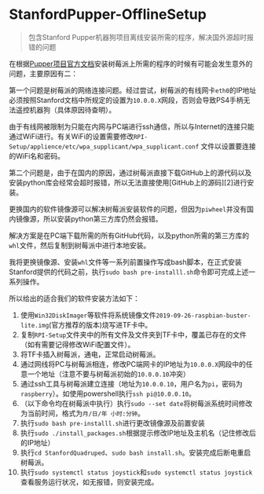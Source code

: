 # StanfordPupper-OfflineSetup
> 包含Stanford Pupper机器狗项目离线安装所需的程序，解决国外源超时报错的问题

在根据[Pupper项目官方文档](https://pupper.readthedocs.io/en/latest/guide/software_installation.html)安装树莓派上所需的程序的时候有可能会发生意外的问题，主要原因有二：

第一个问题是树莓派的网络连接问题。经过尝试，树莓派的有线网卡`eth0`的IP地址必须按照Stanford文档中所规定的设置为`10.0.0.X`网段，否则会导致PS4手柄无法遥控机器狗（具体原因待查明）。

由于有线网被限制为只能在内网与PC端进行ssh通信，所以与Internet的连接只能通过WiFi进行。有关WiFi的设置需要修改`RPI-Setup/applience/etc/wpa_supplicant/wpa_supplicant.conf` 文件以设置要连接的WiFi名和密码。

第二个问题是，由于在国内的原因，通过树莓派直接下载GitHub上的源代码以及安装python库会经常会超时报错，所以无法直接使用[GitHub上的源码][2]进行安装。

更换国内的软件镜像源可以解决树莓派安装软件的问题，但因为`piwheel`并没有国内镜像源，所以安装python第三方库仍然会报错。

解决方案是在PC端下载所需的所有GitHub代码，以及python所需的第三方库的`whl`文件，然后复制到树莓派中进行本地安装。

我将更换镜像源、安装`whl`文件等一系列前置操作写成bash脚本，在正式安装Stanford提供的代码之前，执行`sudo bash pre-installl.sh`命令即可完成上述一系列操作。

所以给出的适合我们的软件安装方法如下：
1. 使用`Win32DiskImager`等软件将系统镜像文件`2019-09-26-raspbian-buster-lite.img`(官方推荐的版本)烧写进TF卡中。
2. 复制`RPI-Setup`文件夹中的所有文件及文件夹到TF卡中，覆盖已存在的文件（如有需要记得修改WiFi配置文件）。
3. 将TF卡插入树莓派，通电，正常启动树莓派。
4. 通过网线将PC与树莓派相连，修改PC端网卡的IP地址为`10.0.0.X`网段中的任意一个地址（注意不要与树莓派初始的`10.0.0.10`冲突）
5. 通过ssh工具与树莓派建立连接（地址为`10.0.0.10`，用户名为`pi`，密码为`raspberry`）。如使用powershell执行`ssh pi@10.0.0.10`。
6. （以下命令均在树莓派中执行）执行`sudo --set date`将树莓派系统时间修改为当前时间，格式为`月/日/年 小时:分钟`。
7. 执行`sudo bash pre-installl.sh`进行更改镜像源及前置安装
8. 执行`sudo ./install_packages.sh`根据提示修改IP地址及主机名（记住修改后的IP地址）
9. 执行`cd StanfordQuadruped`、`sudo bash install.sh`。安装完成后断电重启树莓派。
10. 执行`sudo systemctl status joystick`和`sudo systemctl status joystick`查看服务运行状况，如无报错，则安装完成。 
